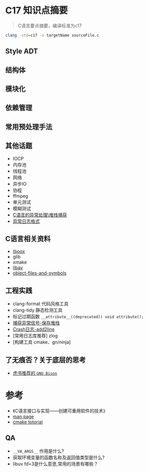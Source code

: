 # C17 知识点摘要

>C语言要点摘要，编译标准为c17

```bash
clang -std=c17 -o targetName sourceFile.c
```

## Style ADT

## 结构体

## 模块化

## 依赖管理

## 常用预处理手法

## 其他话题

- IOCP
- 内存池
- 线程池
- 网络
- 异步IO
- 协程
- ffmpeg
- 单元测试
- 模糊测试
- [C语言的异常处理\堆栈捕获](http://www.cnblogs.com/hazir/p/c_setjmp_longjmp.html)
- [异常日志格式](http://dwarfstd.org/)

## C语言相关资料

- [tboox](https://tboox.org/cn/)
- glib
- xmake
- [libav](https://github.com/leandromoreira/ffmpeg-libav-tutorial)
- [object-files-and-symbols](http://nickdesaulniers.github.io/blog/2016/08/13/object-files-and-symbols/)

## 工程实践

- clang-format 代码风格工具
- clang-tidy 静态检测工具
- 标记过期函数 `__attribute__((deprecated)) void attribute();`
- [捕获异常信号-保存堆栈](https://gist.github.com/jvranish/4441299)
- [Crash日志-add2line](http://wiki.dreamrunner.org/public_html/Linux/addr2line-usage.html)
- [常用日志库推荐] zlog
- [构建工具 cmake、gn/ninja]

## 了无痕否？关于底层的思考

- [虎书推荐的 `GNU Bison`]()

# 参考

- 《C语言接口与实现——创建可重用软件的技术》
- [man page](https://www.unix.com/man-page-repository.php)
- [cmake totorial](https://github.com/Campanula/CMake-tutorial)

## QA

- `__VA_ARGS__` 作用是什么?
- 获取环境变量的函数名称及返回值类型是什么?
- libuv fd=3是什么意思,常用的场景有哪些？